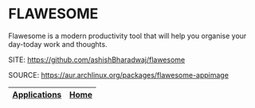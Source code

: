 # FLAWESOME

 Flawesome is a modern productivity tool that will help you organise 
 your day-today work and thoughts.

 SITE: https://github.com/ashishBharadwaj/flawesome

 SOURCE: https://aur.archlinux.org/packages/flawesome-appimage

 | [Applications](https://portable-linux-apps.github.io/apps.html) | [Home](https://portable-linux-apps.github.io)
 | --- | --- |
